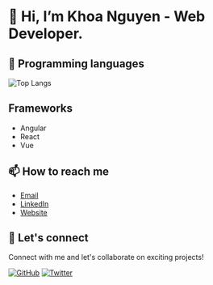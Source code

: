 # 👋 Hi, I’m Khoa Nguyen - Web Developer.

## 🔧 Programming languages

![Top Langs](https://github-readme-stats.vercel.app/api/top-langs/?username=khoanguyn1411)

## Frameworks

- Angular
- React
- Vue

## 📫 How to reach me

- [Email](mailto:khoaah1411@gmail.com)
- [LinkedIn](https://www.linkedin.com/in/khoanguyn1411/)
- [Website](https://khoanguyen-portfolio.vercel.app)

## 🤝 Let's connect

Connect with me and let's collaborate on exciting projects!

[![GitHub](https://img.shields.io/github/followers/khoanguyn1411?style=social)](https://github.com/khoanguyn1411)
[![Twitter](https://img.shields.io/twitter/follow/khoaah1411?style=social)](https://twitter.com/khoaah1411)
